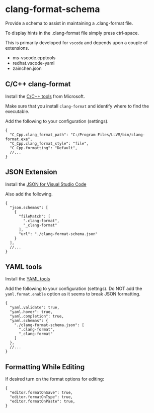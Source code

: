 # clang-format-schema

Provide a schema to assist in maintaining a .clang-format file.

To display hints in the .clang-format file simply press ctrl-space.

This is primarily developed for `vscode` and depends upon a couple of extensions. 

* ms-vscode.cpptools
* redhat.vscode-yaml
* zainchen.json

## C/C++ clang-format ##

Install the [C/C++ tools](https://marketplace.visualstudio.com/items?itemName=ms-vscode.cpptools) from Microsoft.

Make sure that you install `clang-format` and identify where to find the executable.

Add the following to your configuration (settings).

```jsonc
{
  "C_Cpp.clang_format_path": "C:/Program Files/LLVM/bin/clang-format.exe",
  "C_Cpp.clang_format_style": "file",
  "C_Cpp.formatting": "Default",
  //...
}
```

## JSON Extension ##

Install the [JSON for Visual Studio Code](https://marketplace.visualstudio.com/items?itemName=zainchen.json)

Also add the following.

```jsonc
{
  "json.schemas": [
    {
      "fileMatch": [
        ".clang-format",
        "_clang-format"
      ],
      "url": "./clang-format-schema.json"
    }
  ],
  //...
}
```


## YAML tools ##

Install the [YAML tools](https://marketplace.visualstudio.com/items?itemName=redhat.vscode-yaml)

Add the following to your configuration (settngs).  Do NOT add the `yaml.format.enable` option as it seems to break JSON formatting.

```jsonc
{
  "yaml.validate": true,
  "yaml.hover": true,
  "yaml.completion": true,
  "yaml.schemas": {
    "./clang-format-schema.json": [
      ".clang-format",
      "_clang-format"
    ]
  },
  //...
}
```

## Formatting While Editing ##

If desired turn on the format options for editing:

```jsonc
{
  "editor.formatOnSave": true,
  "editor.formatOnType": true,
  "editor.formatOnPaste": true,
}
```
